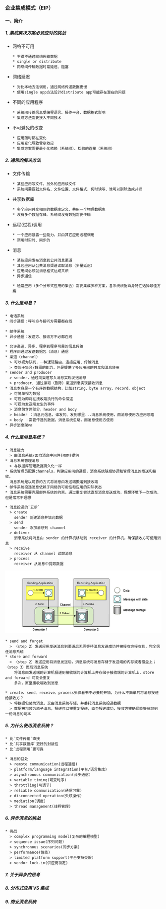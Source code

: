 ### 企业集成模式（EIP）

#### 一、简介

##### 1. 集成解决方案必须应对的挑战

* 网络不可用

  ```wiki
  * 不得不通过网络传输数据
  * single or distribute
  * 网络间传输数据时常延迟、阻塞
  ```

* 网络延迟

  ```wiki
  * 对比本地方法调用，通过网络传递数据更慢
  * 使用single app方法设计distribute app可能存在潜在的问题
  ```

* 不同的应用程序

  ```wiki
  * 系统间传输信息受编程语言、操作平台、数据格式影响
  * 集成方法需要接入不同技术
  ```

* 不可避免的改变

  ```wiki
  * 应用随时都在变化
  * 应用变化导致雪崩效应
  * 集成方案需要最小化依赖（系统间）、松散的连接（系统间）
  ```

##### 2. 通常的解决方法

* 文件传输

  ```wiki
  * 某些应用写文件，另外的应用读文件
  * 系统间需要就文件名、文件位置、文件格式、何时读写、谁可以删除达成共识
  ```

* 共享数据库

  ```wiki
  * 多个应用共享相同的数据库定义、共用一个物理数据库
  * 没有多个数据存储、系统间没有数据需要传输
  ```

* 远程(过程)调用

  ```wiki
  * 一个应用暴露一些能力，并由其它应用远程调用
  * 调用时实时、同步的
  ```

* 消息

  ```wiki
  * 某些应用发布消息到公共消息渠道
  * 其它应用从公共消息渠道读取消息（少量延迟）
  * 应用间必须就消息格式达成共识
  * 异步通信
  ```

  ```wiki
  * 通常应用（多个分布式应用的集合）需要集成多种方案，各系统根据自身特性选择最佳方案
  ```

##### 3. 什么是消息？

```wiki
* 电话系统
* 同步通信：呼叫方与接听方需要都在线

* 邮件系统
* 异步通信：发送方、接收方不必都在线
```

```wiki
* 允许高速、异步、程序到程序可靠的信息传输
* 程序间通过发送数据包（消息）通信
* 渠道（channel）
  > 可以视为队列，一种逻辑路由，连接应用、传输消息
  > 类似于集合/数组的能力，但是提供了多应用间的共享和消息使用
* sender and producer
  > sender，通过向渠道写入消息实现发送消息
  > producer, 通过读取（删除）渠道消息实现接收消息
* 消息本身是一个有序的数据结构，比如string、byte array、record、object
  > 可简单视为数据
  > 可视为即将在接收端执行的命令描述
  > 可视为发送端发生的事件
  > 消息包含两部分，header and body
  > header ：消息元信息，谁发的、发到哪里...消息系统使用，而消息使用方应用忽略
  > body ：需要传递的数据，消息系统忽略，而消息使用方使用
* 异步消息架构
```

##### 4. 什么是消息系统？

```wiki
* 消息能力
  > 由消息系统/面向消息中间件(MOM)提供 
* 消息系统管理消息
  > 与数据库管理数据持久化一样
* 系统管理员配置channels，构建应用间的通信，消息系统随后协调和管理消息的发送和接收，
  消息系统是以可靠的方式将消息由发送端搬运到接收端
* 邮件系统投递消息依赖于网络的可用性和应用的实际状态
* 消息系统需要克服邮件系统的约束，通过重复尝试直至消息发送成功，理想环境下一次成功，但是常常不理想
```

```wiki
* 消息投递的`五步`
  > create
    sender 创建消息并填充数据
  > send
    sender 添加消息到 channel
  > deliver
    消息系统将消息由 sender 的计算机移动到 receiver 的计算机，确保接收方可使用消息
  > receive
    receiver 从 channel 读取消息
  > process
    receiver 从消息中提取数据
```

![img](..\images\msg_transmit.png)

```wiki
* send and forget
  > （step 2）发送应用发送消息到渠道后无需等待消息发送成功并被接收方接收到，完全信任消息系统
* store and forward
  > （step 2）发送应用将消息发送后，消息系统将消息存储于发送端的内存或者磁盘上；（step 3）而后消息系统
    将消息由发送端的计算机投递到接收端的计算机上并存储于接收端的计算机上，store and forward 可能会重复
    多次，直至接收端收到消息
```

```wiki
* create、send、receive、process步骤看书不必要的开销，为什么不简单的将消息投递给接收方？
  > 将数据包装为消息，交由消息系统存储，并委托消息系统投递数据
  > 数据被包装为原子消息，投递可以被重复投递，直至投递成功，接收方被确保能够获取到一份消息的副本
```

##### 5. 为什么使用消息系统？

```wiki
* 比`文件传输`直接
* 比`共享数据库`更好的封装性
* 比`远程调用`更可靠
```

```wiki
* 消息的益处
  > remote communication(远程通信)
  > platform/language integration(平台/语言集成)
  > asynchronous communication(异步通信)
  > variable timing(可变时序)
  > throttling(可调节)
  > reliable communication(通信可靠)
  > disconnected operation(失联操作)
  > mediation(调度)
  > thread management(线程管理)
```

##### 6. 异步消息的挑战

```wiki
* 挑战
  > complex programming model(复杂的编程模型)
  > sequence issue(序列问题)
  > synchronous scenarios(同步方案)
  > performance(性能)
  > limited platform support(平台支持受限)
  > vendor lock-in(供应商锁定)
```



##### 7. 关于异步的思考

##### 8. 分布式应用 VS 集成

##### 9. 商业消息系统

